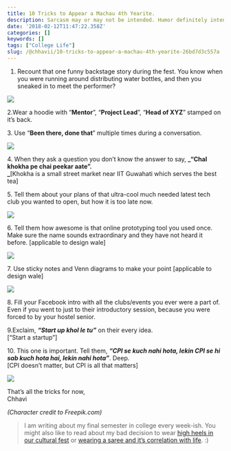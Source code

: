 ```yaml
---
title: 10 Tricks to Appear a Machau 4th Yearite.
description: Sarcasm may or may not be intended. Humor definitely intended.
date: '2018-02-12T11:47:22.358Z'
categories: []
keywords: []
tags: ["College Life"]
slug: /@chhavii/10-tricks-to-appear-a-machau-4th-yearite-26bd7d3c557a
---
```


1.  Recount that one funny backstage story during the fest. You know when you were running around distributing water bottles, and then you sneaked in to meet the performer?

![](https://cdn-images-1.medium.com/max/800/1*oUPGJF7E_fk-VHpXDVh2bg.jpeg)

2.Wear a hoodie with “**Mentor**”, “**Project Lead**”, “**Head of XYZ**” stamped on it’s back.

3\. Use “**Been there, done that**” multiple times during a conversation.

![](https://cdn-images-1.medium.com/max/1200/1*JsBBU9YkcM3pTkkExXXSWg.jpeg)

4\. When they ask a question you don’t know the answer to say, **_“Chal khokha pe chai peekar aate”.  
_**\[Khokha is a small street market near IIT Guwahati which serves the best tea\]

5\. Tell them about your plans of that ultra-cool much needed latest tech club you wanted to open, but how it is too late now.

![](https://cdn-images-1.medium.com/max/800/1*h86wq9FpvT_Kmpa6n6Gz2g.jpeg)

6\. Tell them how awesome is that online prototyping tool you used once. Make sure the name sounds extraordinary and they have not heard it before. \[applicable to design wale\]

![](https://cdn-images-1.medium.com/max/1200/1*wN9KNupEZFInplY0XucHrg.jpeg)

7\. Use sticky notes and Venn diagrams to make your point \[applicable to design wale\]

![](https://cdn-images-1.medium.com/max/1200/1*-ReBhZzIBrbPEZZq9vZwZw.jpeg)

8\. Fill your Facebook intro with all the clubs/events you ever were a part of. Even if you went to just to their introductory session, because you were forced to by your hostel senior.

9.Exclaim, **_“Start up khol le tu”_** on their every idea.  
\[“Start a startup”\]

10\. This one is important. Tell them, **_“CPI se kuch nahi hota, lekin CPI se hi sab kuch hota hai, lekin nahi hota”_**. Deep.  
\[CPI doesn’t matter, but CPI is all that matters\]

![](https://cdn-images-1.medium.com/max/1200/1*fdLTwEUZFTuOAF0qZU4OKw.jpeg)

That’s all the tricks for now,  
Chhavi

_(Character credit to Freepik.com)_

> I am writing about my final semester in college every week-ish. You might also like to read about my bad decision to wear [high heels in our cultural fest](https://medium.com/@chhavi.justme/gosh-why-did-i-wear-high-heels-this-alcheringa-de9d71e2031b) or [wearing a saree and it’s correlation with life](https://medium.com/@chhavi.justme/13-about-what-they-dont-tell-you-about-wearing-a-saree-and-it-s-correlation-with-life-825f5445fe3f). :)